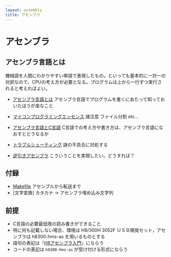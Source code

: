 ```yaml
---
layout: assembly
title: アセンブラ
---
```

# アセンブラ

## アセンブラ言語とは

機械語を人間にわかりやすい単語で表現したもの。といっても基本的に一対一の対訳なので、CPUの考え方が必要となる。プログラムは上から一行ずつ実行されると考えればよい。

* [アセンブラ言語とは](about-asm.html)
  アセンブラ言語でプログラムを書くにあたって知っておいたほうが楽なこと
  
* [マイコンプログラミングエッセンス](essence) 諸注意 ファイル分割 etc...
* [アセンブラ言語とC言語](asm-c)
  C言語での考え方や書き方は、アセンブラ言語になおすとどうなるか
* [トラブルシューティング](troubleshoot)
  謎の不具合に対処する
* [逆引きアセンブラ](ref-asm)
  こういうことを実現したい。どうすれば？


## 付録
* [Makefile](makefile.html) アセンブルから転送まで
* [文字変換] カタカナ -> アセンブラ埋め込み文字列


## 前提
* C言語の必要最低限の読み書きができること
* 特に何も記載しない場合、環境は H8/300H 3052F ＵＳＢ開発セット，アセンブラは h8300-hms-as を用いるものとする
* 語句の表記は『[H8アセンブラ入門](https://books.google.co.jp/books?id=9dd1xBNFRpAC)』にならう
* コードの表記は `h8300-hms-as` が受け付ける形式にならう
